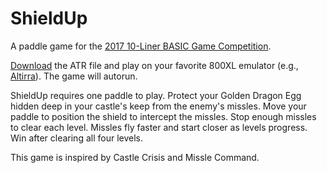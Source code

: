 # ShieldUp
A paddle game for the [2017 10-Liner BASIC Game Competition](http://gkanold.wixsite.com/homeputerium/basic-10liners-2017).

[Download](https://github.com/jeffpiep/ShieldUp/raw/master/shieldup.atr) the ATR file and play on your favorite 800XL emulator (e.g., [Altirra](http://www.virtualdub.org/altirra.html)). The game will autorun.

ShieldUp requires one paddle to play. Protect your Golden Dragon Egg hidden deep in your castle's keep from the enemy's missles. Move your paddle to position the shield to intercept the missles. Stop enough missles to clear each level. Missles fly faster and start closer as levels progress. Win after clearing all four levels. 

This game is inspired by Castle Crisis and Missle Command.
